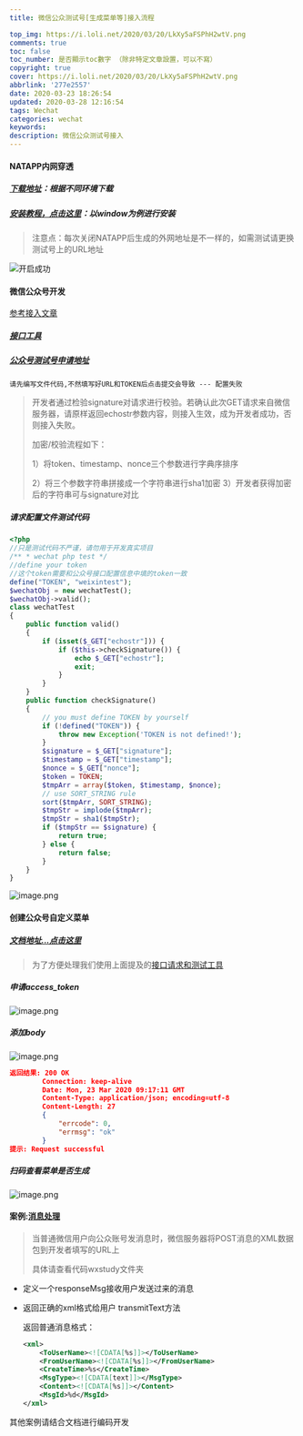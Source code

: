```yaml
---
title: 微信公众测试号[生成菜单等]接入流程

top_img: https://i.loli.net/2020/03/20/LkXy5aFSPhH2wtV.png
comments: true
toc: false
toc_number: 是否顯示toc數字 （除非特定文章設置，可以不寫）
copyright: true
cover: https://i.loli.net/2020/03/20/LkXy5aFSPhH2wtV.png
abbrlink: '277e2557'
date: 2020-03-23 18:26:54
updated: 2020-03-28 12:16:54
tags: Wechat
categories: wechat
keywords:
description: 微信公众测试号接入
---
```


#### NATAPP内网穿透

##### [下载地址](https://natapp.cn/#download)：根据不同环境下载

##### [安装教程，点击这里](https://natapp.cn/article/natapp_newbie)：以window为例进行安装

> 注意点：每次关闭NATAPP后生成的外网地址是不一样的，如需测试请更换测试号上的URL地址

![开启成功](https://i.loli.net/2020/03/23/o7DN6ye3FcV1w5Q.png)

#### 微信公众号开发

[参考接入文章](https://www.jianshu.com/nb/8725155)

##### [接口工具](https://mp.weixin.qq.com/debug/cgi-bin/apiinfo?t=index)

##### [公众号测试号申请地址](https://mp.weixin.qq.com/debug/cgi-bin/sandboxinfo?action=showinfo&t=sandbox/index)

 `请先编写文件代码,不然填写好URL和TOKEN后点击提交会导致 --- 配置失败`

> 开发者通过检验signature对请求进行校验。若确认此次GET请求来自微信服务器，请原样返回echostr参数内容，则接入生效，成为开发者成功，否则接入失败。
>
> 加密/校验流程如下：
>
> 1）将token、timestamp、nonce三个参数进行字典序排序
>
>  2）将三个参数字符串拼接成一个字符串进行sha1加密 3）开发者获得加密后的字符串可与signature对比

##### 请求配置文件测试代码

```php
<?php
//只是测试代码不严谨，请勿用于开发真实项目
/** * wechat php test */
//define your token
//这个token需要和公众号接口配置信息中填的token一致
define("TOKEN", "weixintest");
$wechatObj = new wechatTest();
$wechatObj->valid();
class wechatTest
{
    public function valid()
    {
        if (isset($_GET["echostr"])) {
            if ($this->checkSignature()) {
                echo $_GET["echostr"];
                exit;
            }
        }
    }
    public function checkSignature()
    {
        // you must define TOKEN by yourself
        if (!defined("TOKEN")) {
            throw new Exception('TOKEN is not defined!');
        }
        $signature = $_GET["signature"];
        $timestamp = $_GET["timestamp"];
        $nonce = $_GET["nonce"];
        $token = TOKEN;
        $tmpArr = array($token, $timestamp, $nonce);
        // use SORT_STRING rule
        sort($tmpArr, SORT_STRING);
        $tmpStr = implode($tmpArr);
        $tmpStr = sha1($tmpStr);
        if ($tmpStr == $signature) {
            return true;
        } else {
            return false;
        }
    }
}
```

![image.png](https://i.loli.net/2020/03/23/xsI6nb3lwYFDLuU.png)

#### 创建公众号自定义菜单

##### [文档地址...点击这里](https://developers.weixin.qq.com/doc/offiaccount/Custom_Menus/Creating_Custom-Defined_Menu.html)

> 为了方便处理我们使用上面提及的[接口请求和测试工具](https://mp.weixin.qq.com/debug/cgi-bin/apiinfo?t=index)

##### 申请access_token

![image.png](https://i.loli.net/2020/03/23/4AbZ3DtQqI86nhs.png)

##### 添加body

![image.png](https://i.loli.net/2020/03/23/CZc71p4WiHNDb2O.png)

```json
返回结果: 200 OK
        Connection: keep-alive
		Date: Mon, 23 Mar 2020 09:17:11 GMT
        Content-Type: application/json; encoding=utf-8
        Content-Length: 27
        {
            "errcode": 0, 
            "errmsg": "ok"
        }
提示: Request successful
```

##### 扫码查看菜单是否生成

![image.png](https://i.loli.net/2020/03/23/XRlnGJcexI5VAEC.png)

#### 案例:[消息处理](https://developers.weixin.qq.com/doc/offiaccount/Message_Management/Receiving_standard_messages.html)

> 当普通微信用户向公众账号发消息时，微信服务器将POST消息的XML数据包到开发者填写的URL上
>
> 具体请查看代码wxstudy文件夹

- 定义一个responseMsg接收用户发送过来的消息

- 返回正确的xml格式给用户 transmitText方法

  返回普通消息格式：

  ```xml
  <xml>
      <ToUserName><![CDATA[%s]]></ToUserName>
      <FromUserName><![CDATA[%s]]></FromUserName>
      <CreateTime>%s</CreateTime>
      <MsgType><![CDATA[text]]></MsgType>
      <Content><![CDATA[%s]]></Content>
      <MsgId>%d</MsgId>
  </xml>
  ```

 其他案例请结合文档进行编码开发